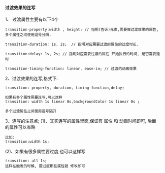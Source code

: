 #### 过渡效果的连写

1、 过渡属性主要有以下4个

```
transition-property:width , height; // 指明(告诉)元素,需要做过渡效果的属性, 多个属性之间使用逗号分隔.

transition-duration: 1s, 2s;  // 指明对应需要过渡的属性的过度时长.

transition:delay: 1s, 2s; // 指明对应需要过渡的属性 开始执行的时间, 是否需要延时

transition-timing-function: linear, ease-in; // 过渡的动画效果
```


2、过渡效果的连写,格式下:

```
transition: property, duration, timing-function,delay;

如果有多个属性需要连写,可以这样
transition: width 1s linear 0s,backgroundColor 1s linear 0s ;

多个过渡属性之间使用逗号隔开
```


3、连写的注意点;
(1)、其实连写的属性里面,保证有 属性 和 动画时间即可, 后面的属性可以省略
```
比如: 
transition:width 1s;
```
(2)、如果有很多属性要过度,也可以这样写
```
transition: all 1s;
这样在触发的时候, 要过度那些属性就 修改即可
```
